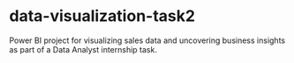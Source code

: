 # data-visualization-task2
Power BI project for visualizing sales data and uncovering business insights as part of a Data Analyst internship task.
